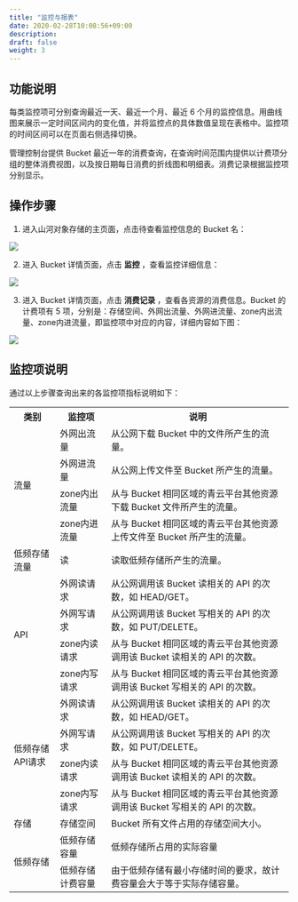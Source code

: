```yaml
---
title: "监控与报表"
date: 2020-02-28T10:08:56+09:00
description:
draft: false
weight: 3
---
```


## 功能说明

每类监控项可分别查询最近一天、最近一个月、最近 6 个月的监控信息。用曲线图来展示一定时间区间内的变化值，并将监控点的具体数值呈现在表格中。监控项的时间区间可以在页面右侧选择切换。

管理控制台提供 Bucket 最近一年的消费查询，在查询时间范围内提供以计费项分组的整体消费视图，以及按日期每日消费的折线图和明细表。消费记录根据监控项分别显示。

## 操作步骤

1. 进入山河对象存储的主页面，点击待查看监控信息的 Bucket 名：

 ![](/storage/object-storage/_images/bucket_info1.png)

2. 进入 Bucket 详情页面，点击 **监控** ，查看监控详细信息：

 ![](/storage/object-storage/_images/bucket_info6.png)

3. 进入 Bucket 详情页面，点击 **消费记录** ，查看各资源的消费信息。Bucket 的计费项有 5 项，分别是：存储空间、外网出流量、外网进流量、zone内出流量、zone内进流量，即监控项中对应的内容，详细内容如下图：

 ![](/storage/object-storage/_images/bucket_info7.png)


## 监控项说明

通过以上步骤查询出来的各监控项指标说明如下：

   <table class="table table-bordered table-striped table-condensed">
      <tr>
        <th>类别</th>
        <th>监控项</th>
        <th>说明</th>
       </tr>
      <tr>
        <td rowspan="4">流量</td>
        <td>外网出流量</td>
        <td>从公网下载 Bucket 中的文件所产生的流量。</td>
      </tr>
      <tr>
        <td>外网进流量</td>
        <td>从公网上传文件至 Bucket 所产生的流量。</td>
     </tr>
     <tr>
        <td>zone内出流量</td>
        <td>从与 Bucket 相同区域的青云平台其他资源下载 Bucket 文件所产生的流量。</td>
     </tr>
     <tr>
        <td>zone内进流量</td>
        <td>从与 Bucket 相同区域的青云平台其他资源上传文件至 Bucket 所产生的流量。</td>
     </tr>
     <tr>
        <td rowspan="1">低频存储流量</td>
        <td>读</td>
        <td>读取低频存储所产生的流量。</td>
     </tr>
     <tr>
        <td rowspan="4">API</td>
        <td>外网读请求</td>
        <td>从公网调用该 Bucket 读相关的 API 的次数，如 HEAD/GET。</td>
     </tr>
     <tr>
        <td>外网写请求</td>
        <td>从公网调用该 Bucket 写相关的 API 的次数，如 PUT/DELETE。</td>
     </tr>
     <tr>
        <td>zone内读请求</td>
        <td>从与 Bucket 相同区域的青云平台其他资源调用该 Bucket 读相关的 API 的次数。</td>
     </tr>
     <tr>
        <td>zone内写请求</td>
        <td>从与 Bucket 相同区域的青云平台其他资源调用该 Bucket 写相关的 API 的次数。</td>
     </tr>
     <tr>
        <td rowspan="4">低频存储API请求</td>
        <td>外网读请求</td>
        <td>从公网调用该 Bucket 读相关的 API 的次数，如 HEAD/GET。</td>
     </tr>
     <tr>
        <td>外网写请求</td>
        <td>从公网调用该 Bucket 写相关的 API 的次数，如 PUT/DELETE。</td>
     </tr>
     <tr>
        <td>zone内读请求</td>
        <td>从与 Bucket 相同区域的青云平台其他资源调用该 Bucket 读相关的 API 的次数。</td>
     </tr>
     <tr>
        <td>zone内写请求</td>
        <td>从与 Bucket 相同区域的青云平台其他资源调用该 Bucket 写相关的 API 的次数。</td>
     </tr>
     <tr>
        <td>存储</td>
        <td>存储空间</td>
        <td>Bucket 所有文件占用的存储空间大小。</td>
     </tr>
     <tr>
        <td rowspan="2">低频存储</td>
        <td>低频存储容量</td>
        <td>低频存储所占用的实际容量</td>
     </tr>
     <tr>
        <td>低频存储计费容量</td>
        <td>由于低频存储有最小存储时间的要求，故计费容量会大于等于实际存储容量。</td>
     </tr>
   </table>

